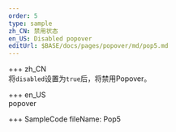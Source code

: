 ```yaml
--- 
order: 5
type: sample
zh_CN: 禁用状态
en_US: Disabled popover
editUrl: $BASE/docs/pages/popover/md/pop5.md
---
```


+++ zh_CN  
将<Code>disabled</Code>设置为<Code>true</Code>后，将禁用Popover。

+++ en_US  
popover

+++ SampleCode
fileName: Pop5
